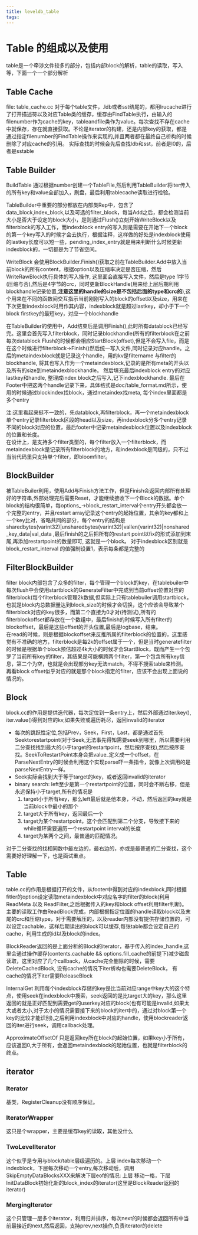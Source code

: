 ```yaml
---
title: leveldb_table
tags:
---
```


# Table 的组成以及使用

table是一个牵涉文件较多的部分，包括内部block的解析，table的读取，写入等，下面一个一个部分解析

## Table Cache

file: table_cache.cc
对于每个table文件，.ldb或者sst结尾的，都用lrucache进行了打开描述符以及对应Table类的缓存，缓存由FindTable执行，由输入的filenumber作为cache的key，tableandfile类作为value。每次查找不存在cache中就保存，存在就直接获取。不论是iterator的构建，还是内部key的获取，都是通过指定filenumber的FindTable操作来实现的,并且两者都在最终自己析构的时候删除了对应cache的引用。
实际查找的时候会先后查找ldb和sst，前者是l0的，后者是sstable

## Table Builder
BuildTable 通过根据number创建一个TableFile,然后利用TableBuilder将iter传入的所有key和value全部加入，刷盘，最后利用tablecache读取进行检验。

TableBuilder中重要的部分都放在内部类Rep中，包含了data_block,index_block,以及可选的filter_block，每当Add之后，都会检测当前大小是否大于设定的block大小，是则通过Flush()立刻开始WriteBlock以及filterblock的写入工作，而indexblock entry的写入则是需要在开始下一个block的第一个key写入的时候才会去执行，根据注释，这样做的好处是indexblock使用的lastkey长度可以短一些，pending_index_entry就是用来判断什么时候更新indexblock的，一切都是为了节省空间。

WriteBlock 会使用BlockBuilder.Finish()获取之前在TableBuilder.Add中放入当前block的所有content，根据option以及压缩率决定是否压缩，然后WriteRawBlock执行具体的写入操作, 这里面会直接写入文件，然后是type 1字节(压缩与否),然后是4字节的crc，同时更新BlockHandle(用来给上层后期利用blockhandle记录位置,**注意这里的handle的size是不包括后面的type和crc的**),这个用来在不同的函数间交互指示当前刚刚写入的block的offset以及size，用来在下次更新indexblock时用作其内容，indexblock就是超过lastkey，却小于下一个block firstkey的最短key，对应一个blockhandle

在TableBuilder的使用中，Add结束后是调用Finish(),此时所有datablock已经写完。这里会首先写入filterblock，同时记录blockhandle(所有的filterblock在之前每次datablock Flush的时候都会相应StartBlock(offset),但是不会写入file，而是在这个时候进行filterblock->Finish()然后统一写入文件,同时记录对应handle。之后的metaindexblock就是记录这个handle，用的kv是filtername 与filter的blockhandle, 将其也写入作为一个metaindexblock,记录的是所有meta的开头以及所有的size到metaindexblockhandle。 然后填充最后indexblock entry的对应lastkey和handle, 整理成index block之后写入,记下indexblockhandle.
最后在Footer中把这两个handle记录下来，具体格式是doc/table_format.md所示，使用的时候通过blockindex找block，通过metaindex找meta, 每个index里面都是多个entry

注:这里看起来挺不一致的，先datablock,再filterblock，再一个metaindexblock单个entry记录filterblock区段的head以及size，再indexblock分多个entry记录不同的block对应的位置，最后footer中记录metaindexblock位置以及indexblock的位置和长度。<br/>
在设计上，是支持多个filter类型的，每个filter放入一个filterblock，而metaindexblock是记录所有filterblock的地方，和indexblock是同级的，只不过当前代码里只支持单个filter，即bloomfilter。

## BlockBuilder
被TableBuiler利用，使用Add与Finish方法工作，但是Finish会返回内部所有处理好的字符串,外部处理完后需要Reset，才能继续接收下一个Block的数据。单个block的结构很简单，每options_->block_restart_interval个entry开头都会放一个完整的entry，并且restart array记录这个entry的起始位置，其余的key都和上一个key比对，省略共同的部分，每个entry的结构是 sharedbytes(varint32)|unsharedbytes(varint32)|vallen(varint32)|nonshared_key_data|val_data ,最后finish的之后把所有的restart point以fix的形式添加到末尾,再添加restartpoint的数量即可, 这就是一个block。 对于indexblock区别就是 block_restart_interval 的值强制设置1，表示每条都是完整的

## FilterBlockBuilder
filter block内部包含了众多的filter，每个管理一个block的key，在tablebuiler中每次flush中会使用startblock的GenerateFilter中完成到当前offset位置对应的filterblock(每个filterblock管理2k数据,但实际上只有tablebuiler调用startblock，也就是block内总数据量达到block_size的时候才会切换，这个应该会导致某个filterblock对应的key很多，而第二个直接为0才对(待测试),所有的filterblockoffset都存放在一个数组中，最后finish的时候写入所有filter的blockoffset，最后是这些offset的开头位置,最后是logbase，结束。<br/>
在read的时候，则是根据blockoffset来反推所属的filterblock的位置的，这里感觉有不准确的地方，filterblock是每2k的offset属于一个，但是当时generatefilter的时候是根据单个block预估超过4k大小的时候才会StartBlock，既而产生一个包罗了当前所有key的filter，其结果是可能横跨两个filter，第一个包含所有key信息，第二个为空，也就是会出现部分key无法match，不得不搜索table来检测。 再看block offset似乎对应的就是那个block指定的filter，应该不会出现上面说的情况的。


## Block

block.cc的作用是提供迭代器，每次定位到一条entry上，然后外部通过iter.key(), iter.value()得到对应的kv,如果失败或遍历耗尽，返回invalid的iterator

- 每次的跳跃性定位,包括Prev，Seek，First，Last，都是通过首先Seektorestartpoint(对于Seek,无法事先得知需要seek到哪里，所以需要利用二分查找找到最大的小于target的restartpoint，然后按序查找),然后按序查找。SeekToRestartPoint本身会把value_定义成一个offset，在ParseNextEntry的时候会利用这个实现parse吓一条指令，就像上次调用的是parseNextEntry一样。
- Seek实际会找到大于等于target的key，或者返回invalid的iterator
- binary search: left至少是第一个restartpoint的位置，同时会不断右移，但是永远保持小于target,所有的情况是
    1. target小于所有key，那么left最后就是他本身，不动，然后返回的key就是当前block中最小的那个
    2. target大于所有key，返回最后一个
    3. target为某个restartpoint，这个会匹配到第二个分支，导致接下来的while循环需要遍历一个restartpoint interval的长度
    4. target为某两个之间，最普通的匹配情况。

对于二分查找的找相同数中最左边的，最右边的，亦或是最普通的二分查找，这个需要好好理解一下，也是面试重点。

## Table

table.cc的作用是根据打开的文件，从footer中得到对应的indexblock,同时根据fitler的option设定读取metaindexblock中对应名字的filter的block(利用ReadMeta 以及 ReadFilter,之后根据传入的key和block offset利用filter判断)。主要的读取工作由ReadBlock完成，内部根据指定位置的handle读取block以及末尾的crc和压缩type，对于需要解压的，以及reader内部没有提供存储位置的，可以设定cachable，这样后期读出的block可以缓存,每张table都会设定自己的cache，利用生成的id以及block的index。

BlockReader返回的是上面分析的Block的iterator，基于传入的index_handle,这里会通过操作缓存(contents.cachable && options.fill_cache的前提下)减少磁盘读取，这里对应了几个callback，从cache完全删除的时候，需要DeleteCachedBlock, 没有cache的情况下iter析构也需要DeleteBlock， 有cache的情况下iter需要ReleaseBlock

InternalGet 利用每个indexblock存储的key是比当前对应range中key大的这个特点，使用seek在indexblock中搜索，seek返回的是比target大的key，那么这里返回的就是正好匹配到需要get的userkey对应的block(也有可能是invalid,如果太大或者太小,对于太小的情况需要接下来的block的iter中的，通过对block第一个key的比较才能识别),之后利用indexblock中对应的handle，使用blockreader返回的iter进行seek，调用callback处理。

ApproximateOffsetOf 只是返回key所在block的起始位置，如果key小于所有，应该返回0,大于所有，会返回metaindexblock的起始位置，也就是filterblock的终点。

## iterator

### Iterator

基类，RegisterCleanup没有顺序保证。

### IteratorWrapper

这只是个wrapper，主要是缓存key的读取，其他没什么

### TwoLevelIterator

这个似乎是专用与block/table层级遍历的。上层 index每次移动一个indexblock，下层每次移动一个entry,每次移动后，调用SkipEmptyDataBlocksXXX来解决下层eof的情况: 上层 移动一格，下层InitDataBlock初始化新的block_index的iterator(这里是BlockReader返回的iterator)

### MergingIterator

这个只管理一层多个iterator，利用归并排序，每次next的时候都会返回所有中当前最接近的next,然后返回，支持prev,next操作,负责iterator的delete
